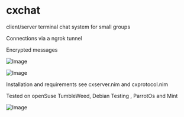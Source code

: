 # cxchat

 client/server terminal chat system for small groups 
 
 
 Connections via a ngrok tunnel
 
 Encrypted messages 
 

 ![Image](http://qqtop.github.io/cxserver.png?raw=true)
 

 ![Image](http://qqtop.github.io/cxclient.png?raw=true)
 

 Installation and requirements see cxserver.nim and cxprotocol.nim

 Tested on openSuse TumbleWeed, Debian Testing , ParrotOs and Mint
              

![Image](http://qqtop.github.io/qqtop-small.png?raw=true)


 
